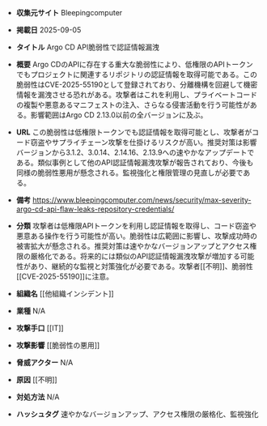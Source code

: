 - **収集元サイト**
Bleepingcomputer

- **掲載日**
2025-09-05

- **タイトル**
Argo CD API脆弱性で認証情報漏洩

- **概要**
Argo CDのAPIに存在する重大な脆弱性により、低権限のAPIトークンでもプロジェクトに関連するリポジトリの認証情報を取得可能である。この脆弱性はCVE-2025-55190として登録されており、分離機構を回避して機密情報を漏洩させる恐れがある。攻撃者はこれを利用し、プライベートコードの複製や悪意あるマニフェストの注入、さらなる侵害活動を行う可能性がある。影響範囲はArgo CD 2.13.0以前の全バージョンに及ぶ。

- **URL**
この脆弱性は低権限トークンでも認証情報を取得可能とし、攻撃者がコード窃盗やサプライチェーン攻撃を仕掛けるリスクが高い。推奨対策は影響バージョンから3.1.2、3.0.14、2.14.16、2.13.9への速やかなアップデートである。類似事例として他のAPI認証情報漏洩攻撃が報告されており、今後も同様の脆弱性悪用が懸念される。監視強化と権限管理の見直しが必要である。

- **備考**
https://www.bleepingcomputer.com/news/security/max-severity-argo-cd-api-flaw-leaks-repository-credentials/

- **分類**
攻撃者は低権限APIトークンを利用し認証情報を取得し、コード窃盗や悪意ある操作を行う可能性が高い。脆弱性は広範囲に影響し、攻撃成功時の被害拡大が懸念される。推奨対策は速やかなバージョンアップとアクセス権限の厳格化である。将来的には類似のAPI認証情報漏洩攻撃が増加する可能性があり、継続的な監視と対策強化が必要である。攻撃者[[不明]]、脆弱性[[CVE-2025-55190]]に注意。

- **組織名**
[[他組織インシデント]]

- **業種**
N/A

- **攻撃手口**
[[IT]]

- **攻撃影響**
[[脆弱性の悪用]]

- **脅威アクター**
N/A

- **原因**
[[不明]]

- **対処方法**
N/A

- **ハッシュタグ**
速やかなバージョンアップ、アクセス権限の厳格化、監視強化
